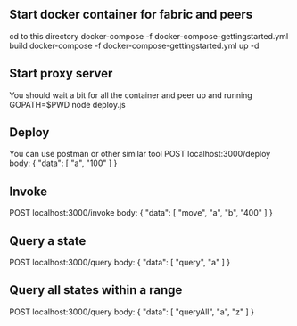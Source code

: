 ## Start docker container for fabric and peers

cd to this directory
docker-compose -f docker-compose-gettingstarted.yml build
docker-compose -f docker-compose-gettingstarted.yml up -d

## Start proxy server

You should wait a bit for all the container and peer up and running
GOPATH=$PWD node deploy.js

## Deploy

You can use postman or other similar tool
POST localhost:3000/deploy
body:
{
	"data": [
         "a",
         "100"
      ]
}

## Invoke
POST localhost:3000/invoke
body:
{
	"data": [
          "move",
         "a",
         "b",
         "400"
      ]
}

## Query a state
POST localhost:3000/query
body:
{
	"data": [
          "query",
         "a"
      ]
}


## Query all states within a range
POST localhost:3000/query
body:
{
	"data": [
          "queryAll",
         "a",
         "z"
      ]
}
